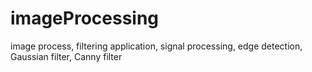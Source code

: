# imageProcessing
image process, filtering application, signal processing, edge detection, Gaussian filter, Canny filter
